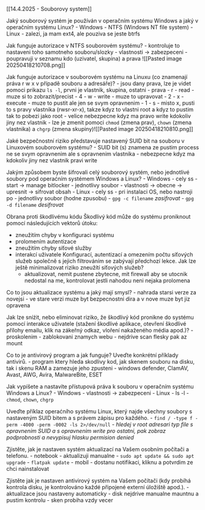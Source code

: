 [[14.4.2025 - Souborovy system]]

Jaký souborový systém je používán v operačním systému Windows a jaký v operačním systému Linux?
	- Windows
		- NTFS (Windows NT file system)
	- Linux
		- zalezi, ja mam ext4, ale pouziva se jeste btrfs


Jak funguje autorizace v NTFS souborovém systému?
	- kontroluje to nastaveni toho samotneho souboru/slozky
	- vlastnosti -> zabezpeceni
	- poupravuji v seznamu kdo (uzivatel, skupina) a prava
	 ![[Pasted image 20250418210708.png]]


Jak funguje autorizace v souborovém systému na Linuxu (co znamenají práva r w x v případě souboru a adresáře)?
	- jsou dany prava, lze je videt pomoci prikazu `ls -l`, prvni je vlastnik, skupina, ostatni
	- prava
		- r 
			- read 
			- muze si to zobrazit/precist
			- 4
		- w 
			- write 
			- muze to upravovat
			- 2
		- x 
			- execute
			- muze to pustit ale jen se svym opravnenim
			- 1
		- s 
			- misto x, pusti to s pravy vlastnika (rwsr-xr-x), takze kdyz to vlastni root a kdyz to pustim tak to pobezi jako root
			- velice nebezpecne kdyz ma pravo write kdokoliv jiny nez vlastnik
	- lze je zmenit pomoci `chmod` (zmena prav), `chown` (zmena vlastnika) a `chgrp` (zmena skupiny)![[Pasted image 20250418210810.png]]


Jaké bezpečnostní riziko představuje nastavený SUID bit na souboru v Linuxovém souborovém systému?
	- SUID bit (s) znamena ze pustim process ne se svym opravnenim ale s opravnenim vlastnika
	- nebezpecne kdyz ma kdokoliv jiny nez vlastnik pravi write


Jakým způsobem byste šifrovali celý souborový systém, nebo jednotlivé soubory pod operaćním systémem Windows a Linux?
	- Windows
		- cely ss
			- start -> manage bitlocker
		- jednotlivy soubor
			- vlastnosti -> obecne -> upresnit -> sifrovat obsah
	- Linux
		- cely ss
			- pri instalaci OS, nebo nastroji po
		- jednotlivy soubor (hodne zpusobu)
			- `gpg -c filename` *zasifrovat*
			- `gpg -d filename` *desifrovat*


Obrana proti škodlivému kódu
Škodlivý kód může do systému proniknout pomocí následujících vektorů útoku:
- zneužitím chyby v konfiguraci systému
- prolomením autentizace
- zneužitím chyby síťové služby
- interakcí uživatele
Konfigurací, autentizací a omezením počtu síťových služeb společně s jejich filtrováním se zabývají předchozí lekce. Jak lze ještě minimalizovat riziko zneužítí síťových služeb?
	- aktualizovat, nemit pustene zbytecne, mit firewall aby se utocnik nedostal na me, kontrolovat jestli nahodou neni nejaka prolomena


Co to jsou aktualizace systému a jaký mají smysl?
	- nahrada starsi verze za novejsi
	- ve stare verzi muze byt bezpecnostni dira a v nove muze byt jiz opravena


Jak lze sníźit, nebo eliminovat riziko, že škodlivý kód pronikne do systému pomocí interakce uživatele (stažení škodlivé aplikace, otevření škodlivé přílohy emailu, klik na zákeřný odkaz, vloření nakaženého média apod.)?
	- proskolenim
	- zablokovani znamych webu
	- nejdrive scan flesky pak az mount


Co to je antivirový program a jak funguje? Uveďte konkrétní příklady antivirů.
	- program ktery hleda skodlivy kod, jak skenem souboru na disku, tak i skenu RAM a zamezuje jeho zpusteni
	- windows defender, ClamAV, Avast, AWG, Avira, MalwareBite, ESET


Jak vypíšete a nastavíte přístupová práva k souboru v operačním systému Windows a Linux?
	- Windows
		- vlastnosti -> zabezpeceni
	- Linux
		- ls -l
		- `chmod`, `chown`, `chgrp`


Uveďte příklaz operaćního systému Linux, který najde všechny soubory s nastaveným SUID bitem a s právem zápisu pro každého.
	- `find / -type f -perm -4000 -perm -0002 -ls 2>/dev/null`
	- *hledej v root adresari typ file s opravnenim SUID a s opravnenim write pro ostatni, pak zobraz podprobnosti a nevypisuj hlasku permision denied*


Zjistěte, jak je nastaven systém aktualizací na Vašem osobním počítači a telefonu.
	- notebook
		- aktualizuji manualne
			- `sudo apt update && sudo apt upgrade`
			- `flatpak update`
	- mobil
		- dostanu notifikaci, kliknu a potvrdim ze chci nainstalovat


Zjistěte jak je nastaven antivirový systém na Vašem počítači (kdy probíhá kontrola disku, je kontrolováno každé připojené externí úložiště apod.).
	- aktualizace jsou nastaveny automaticky
	- disk nejdrive manualne mauntnu a pustim kontrolu
	- sken probiha vzdy vecer